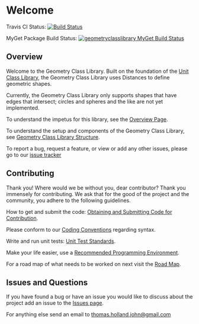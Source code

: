 # Welcome

Travis CI Status:
[![Build Status](https://travis-ci.org/ParagonTruss/GeometryClassLibrary.svg?branch=master)](https://travis-ci.org/ParagonTruss/GeometryClassLibrary)

MyGet Package Build Status:
[![geometryclasslibrary MyGet Build Status](https://www.myget.org/BuildSource/Badge/geometryclasslibrary?identifier=97400b6b-e5a6-4335-977a-5e543c866040)](https://www.myget.org/)

## Overview

Welcome to the Geometry Class Library. Built on the foundation of the [Unit Class Library](https://github.com/ParagonTruss/UnitClassLibrary), the Geometry Class Library uses Distances to define geometric shapes.

Currently, the Geometry Class Library only supports shapes that have edges that intersect; circles and spheres and the like are not yet implemented.

To understand the impetus for this library, see the [Overview Page](https://bitbucket.org/Clearspan/geometry-class-library/wiki/Overview).

To understand the setup and components of the Geometry Class Library, see [Geometry Class Library Structure](https://bitbucket.org/Clearspan/geometry-class-library/wiki/Geometry%20Class%20Library%20Structure).

To report a bug, request a feature, or view or add any other issues, please go to our [issue tracker](https://clearspan.atlassian.net/browse/GEOMETRY/)

## Contributing
Thank you! Where would we be without you, dear contributor? Thank you immensely for contributing. We ask that for the good of the project and the community, you adhere to the following guidelines.

How to get and submit the code: [Obtaining and Submitting Code for Contribution](https://bitbucket.org/Clearspan/geometry-class-library/wiki/Obtaining%20and%20Submitting%20Code%20for%20Contribution).

Please conform to our [Coding Conventions](https://bitbucket.org/Clearspan/geometry-class-library/wiki/Conventions) regarding syntax.

Write and run unit tests: [Unit Test Standards](https://bitbucket.org/Clearspan/geometry-class-library/wiki/Unit%20Test%20Standards).

Make your life easier, use a [Recommended Programming Environment](https://bitbucket.org/Clearspan/geometry-class-library/wiki/Recommended%20Programming%20Environment).

For a road map of what needs to be worked on next visit the [Road Map](https://bitbucket.org/Clearspan/geometry-class-library/wiki/Road%20Map).

## Issues and Questions
If you have found a bug or have an issue you would like to discuss about the project add an issue to the [Issues page](https://clearspan.atlassian.net/projects/GEOMETRY).

For anything else send an email to thomas.holland.john@gmail.com

